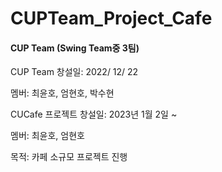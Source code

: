 # CUPTeam_Project_Cafe

#### CUP Team (Swing Team중 3팀) 

CUP Team 창설일: 2022/ 12/ 22 

멤버: 최윤호, 엄현호, 박수현



CUCafe 프로젝트 창설일: 2023년 1월 2일  ~ 

멤버: 최윤호, 엄현호 

목적: 카페 소규모 프로젝트 진행
